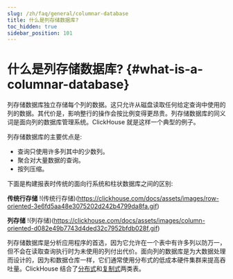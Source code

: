 ```yaml
---
slug: /zh/faq/general/columnar-database
title: 什么是列存储数据库?
toc_hidden: true
sidebar_position: 101
---
```


# 什么是列存储数据库? {#what-is-a-columnar-database}

列存储数据库独立存储每个列的数据。这只允许从磁盘读取任何给定查询中使用的列的数据。其代价是，影响整行的操作会按比例变得更昂贵。列存储数据库的同义词是面向列的数据库管理系统。ClickHouse 就是这样一个典型的例子。

列存储数据库的主要优点是:

- 查询只使用许多列其中的少数列。
- 聚合对大量数据的查询。
- 按列压缩。

下面是构建报表时传统的面向行系统和柱状数据库之间的区别:

**传统行存储**
!(传统行存储)(https://clickhouse.com/docs/assets/images/row-oriented-3e6fd5aa48e3075202d242b4799da8fa.gif)

**列存储**
!(列存储)(https://clickhouse.com/docs/assets/images/column-oriented-d082e49b7743d4ded32c7952bfdb028f.gif)

列存储数据库是分析应用程序的首选，因为它允许在一个表中有许多列以防万一，但不会在读取查询执行时为未使用的列付出代价。面向列的数据库是为大数据处理而设计的，因为和数据仓库一样，它们通常使用分布式的低成本硬件集群来提高吞吐量。ClickHouse 结合了[分布式](../../engines/table-engines/special/distributed.md)和[复制式](../../engines/table-engines/mergetree-family/replication.md)两类表。
